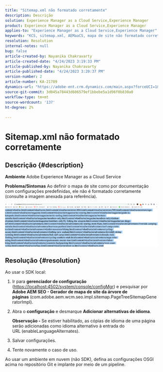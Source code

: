 ```yaml
---
title: "Sitemap.xml não formatado corretamente"
description: Descrição
solution: Experience Manager as a Cloud Service,Experience Manager
product: Experience Manager as a Cloud Service,Experience Manager
applies-to: "Experience Manager as a Cloud Service,Experience Manager"
keywords: "KCS, sitemap.xml, AEMaaCS, mapa de site não formatado corretamente, Gerador de mapa de site da árvore de página, alternativa de idioma"
resolution: Resolution
internal-notes: null
bug: false
article-created-by: Nayanika Chakravarty
article-created-date: "4/24/2023 3:19:33 PM"
article-published-by: Nayanika Chakravarty
article-published-date: "4/24/2023 3:20:37 PM"
version-number: 2
article-number: KA-21789
dynamics-url: "https://adobe-ent.crm.dynamics.com/main.aspx?forceUCI=1&pagetype=entityrecord&etn=knowledgearticle&id=47b0c165-b3e2-ed11-a7c7-6045bd006239"
source-git-commit: 3d045a78443d606579ef1bbebe5a1d96f0b830a0
workflow-type: tm+mt
source-wordcount: '137'
ht-degree: 2%

---
```


# Sitemap.xml não formatado corretamente

## Descrição {#description}

<b>Ambiente</b>
Adobe Experience Manager as a Cloud Service


<b>Problema/Sintomas</b>
Ao definir o mapa de site como por documentação com configurações predefinidas, ele não é formatado corretamente (consulte a imagem anexada para referência).

![](assets/___48b0c165-b3e2-ed11-a7c7-6045bd006239___.png)


## Resolução {#resolution}


Ao usar o SDK local:

1. Ir para <b>gerenciador de configuração</b> ([https://localhost:4502/system/console/configMgr](http://localhost:4502/system/console/configMgr%29 "Seguir link")) e pesquisar por <b>Adobe AEM SEO - Gerador de mapa de site da árvore de páginas</b> (com.adobe.aem.wcm.seo.impl.sitemap.PageTreeSitemapGeneratorImpl).


2. Abra o <b>configuração</b> e desmarque <b>Adicionar alternativas de idioma</b>.



   <b>Observação - </b>Se estiver habilitado, as cópias de idioma de uma página serão adicionadas como idioma alternativo à entrada do URL<b> </b>(enableLanguageAlternates).


3. Salvar configurações.


4. Tente novamente o caso de uso.


Ao usar um ambiente em nuvem (não SDK), defina as configurações OSGI acima no repositório Git e implante por meio de um pipeline.
